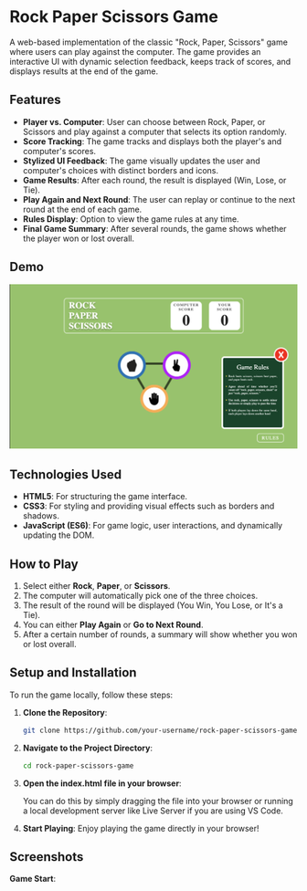 # Rock Paper Scissors Game

A web-based implementation of the classic "Rock, Paper, Scissors" game where users can play against the computer. The game provides an interactive UI with dynamic selection feedback, keeps track of scores, and displays results at the end of the game.

## Features

- **Player vs. Computer**: User can choose between Rock, Paper, or Scissors and play against a computer that selects its option randomly.
- **Score Tracking**: The game tracks and displays both the player's and computer's scores.
- **Stylized UI Feedback**: The game visually updates the user and computer's choices with distinct borders and icons.
- **Game Results**: After each round, the result is displayed (Win, Lose, or Tie).
- **Play Again and Next Round**: The user can replay or continue to the next round at the end of each game.
- **Rules Display**: Option to view the game rules at any time.
- **Final Game Summary**: After several rounds, the game shows whether the player won or lost overall.

## Demo

![Rock Paper Scissors Game Preview](./assests/screenshots/landing.png)

## Technologies Used

- **HTML5**: For structuring the game interface.
- **CSS3**: For styling and providing visual effects such as borders and shadows.
- **JavaScript (ES6)**: For game logic, user interactions, and dynamically updating the DOM.

## How to Play

1. Select either **Rock**, **Paper**, or **Scissors**.
2. The computer will automatically pick one of the three choices.
3. The result of the round will be displayed (You Win, You Lose, or It's a Tie).
4. You can either **Play Again** or **Go to Next Round**.
5. After a certain number of rounds, a summary will show whether you won or lost overall.

## Setup and Installation

To run the game locally, follow these steps:

1. **Clone the Repository**:

   ```bash
   git clone https://github.com/your-username/rock-paper-scissors-game.git

2. **Navigate to the Project Directory**:

    ```bash
    cd rock-paper-scissors-game

3. **Open the index.html file in your browser**:

    You can do this by simply dragging the file into your browser or running a local development server like Live Server if you are using VS Code.

4. **Start Playing**:
    Enjoy playing the game directly in your browser!


## Screenshots

**Game Start**:




